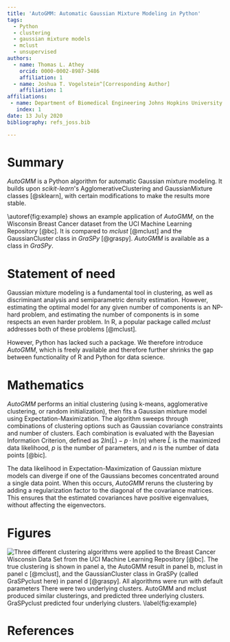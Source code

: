 ```yaml
---
title: 'AutoGMM: Automatic Gaussian Mixture Modeling in Python'
tags:
  - Python
  - clustering
  - gaussian mixture models
  - mclust
  - unsupervised
authors:
  - name: Thomas L. Athey
    orcid: 0000-0002-8987-3486
    affiliation: 1
  - name: Joshua T. Vogelstein^[Corresponding Author]
    affiliation: 1
affiliations:
 - name: Department of Biomedical Engineering Johns Hopkins University
   index: 1
date: 13 July 2020
bibliography: refs_joss.bib

---
```


# Summary

*AutoGMM* is a Python algorithm for automatic Gaussian mixture modeling. It builds upon *scikit-learn*'s AgglomerativeClustering and GaussianMixture classes [@sklearn], with certain modifications to make the results more stable. 

\autoref{fig:example} shows an example application of *AutoGMM*, on the Wisconsin Breast Cancer dataset from the UCI Machine Learning Repository [@bc]. It is compared to *mclust* [@mclust] and the GaussianCluster class in *GraSPy* [@graspy]. *AutoGMM* is available as a class in *GraSPy*.

# Statement of need 

Gaussian mixture modeling is a fundamental tool in clustering, as well as discriminant analysis and semiparametric density estimation. However, estimating the optimal model for any given number of components is an NP-hard problem, and estimating the number of components is in some respects an even harder problem. 
In R, a popular package called *mclust* addresses both of these problems [@mclust].  

However,  Python has lacked such a package. We therefore introduce *AutoGMM*, which is freely available and therefore further shrinks the gap between functionality of R and Python for data science.

# Mathematics

*AutoGMM* performs an initial clustering (using k-means, agglomerative clustering, or random initialization), then fits a Gaussian mixture model using Expectation-Maximization. The algorithm sweeps through combinations of clustering options such as Gaussian covariance constraints and number of clusters. Each combination is evaluated with the Bayesian Information Criterion, defined as $2ln(\hat{L}) - p \cdot \ln(n)$ where $\hat{L}$ is the maximized data likelihood, $p$ is the number of parameters, and $n$ is the number of data points [@bic].

The data likelihood in Expectation-Maximization of Gaussian mixture models can diverge if one of the Gaussians becomes concentrated around a single data point. When this occurs, *AutoGMM* reruns the clustering by adding a regularization factor to the diagonal of the covariance matrices. This ensures that the estimated covariances have positive eigenvalues, without affecting the eigenvectors. 


# Figures

![Three different clustering algorithms were applied to the Breast Cancer Wisconsin Data Set from the UCI Machine Learning Repository [@bc]. The true clustering is shown in panel a, the *AutoGMM* result in panel b, *mclust* in panel c [@mclust], and the GaussianCluster class in *GraSPy* (called GraSPyclust here) in panel d [@graspy]. All algorithms were run with default parameters There were two underlying clusters. AutoGMM and mclust produced similar clusterings, and predicted three underlying clusters. GraSPyclust predicted four underlying clusters. \label{fig:example}](example.png)
	
# References